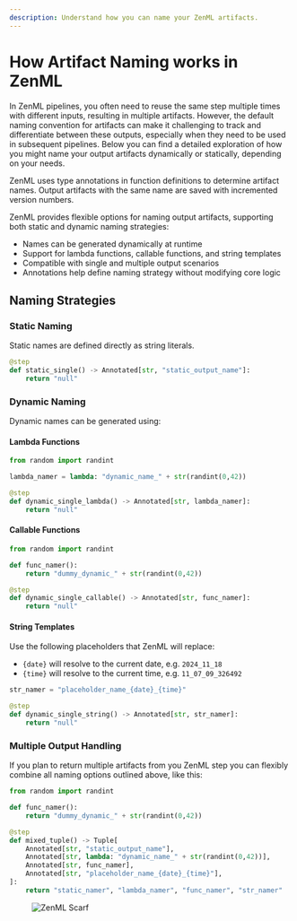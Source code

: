 ```yaml
---
description: Understand how you can name your ZenML artifacts.
---
```


# How Artifact Naming works in ZenML 

In ZenML pipelines, you often need to reuse the same step multiple times with different inputs, resulting in multiple artifacts. However, the default naming convention for artifacts can make it challenging to track and differentiate between these outputs, especially when they need to be used in subsequent pipelines. Below you can find a detailed exploration of how you might name your output artifacts dynamically or statically, depending on your needs.

ZenML uses type annotations in function definitions to determine artifact names. Output artifacts with the same name are saved with incremented version numbers.

ZenML provides flexible options for naming output artifacts, supporting both static and dynamic naming strategies:
- Names can be generated dynamically at runtime
- Support for lambda functions, callable functions, and string templates
- Compatible with single and multiple output scenarios
- Annotations help define naming strategy without modifying core logic

## Naming Strategies

### Static Naming
Static names are defined directly as string literals.

```python
@step
def static_single() -> Annotated[str, "static_output_name"]:
    return "null"
```

### Dynamic Naming
Dynamic names can be generated using:

#### Lambda Functions
```python
from random import randint

lambda_namer = lambda: "dynamic_name_" + str(randint(0,42))

@step
def dynamic_single_lambda() -> Annotated[str, lambda_namer]:
    return "null"
```

#### Callable Functions
```python
from random import randint

def func_namer():
    return "dummy_dynamic_" + str(randint(0,42))

@step
def dynamic_single_callable() -> Annotated[str, func_namer]:
    return "null"
```

#### String Templates
Use the following placeholders that ZenML will replace:

* `{date}` will resolve to the current date, e.g. `2024_11_18`
* `{time}` will resolve to the current time, e.g. `11_07_09_326492`

```python
str_namer = "placeholder_name_{date}_{time}"

@step
def dynamic_single_string() -> Annotated[str, str_namer]:
    return "null"
```

### Multiple Output Handling

If you plan to return multiple artifacts from you ZenML step you can flexibly combine all naming options outlined above, like this:

```python
from random import randint

def func_namer():
    return "dummy_dynamic_" + str(randint(0,42))

@step
def mixed_tuple() -> Tuple[
    Annotated[str, "static_output_name"],
    Annotated[str, lambda: "dynamic_name_" + str(randint(0,42))],
    Annotated[str, func_namer],
    Annotated[str, "placeholder_name_{date}_{time}"],
]:
    return "static_namer", "lambda_namer", "func_namer", "str_namer"
```

<!-- For scarf -->
<figure><img alt="ZenML Scarf" referrerpolicy="no-referrer-when-downgrade" src="https://static.scarf.sh/a.png?x-pxid=f0b4f458-0a54-4fcd-aa95-d5ee424815bc" /></figure>
